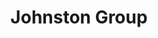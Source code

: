 ---
title: "Johnston Group"
identification: "jg"
description: "Employee benefit solutions."
link: "http://johnstongroup.ca/"
image: "assets/img/logos/johnston-group.jpg"
width: "100px"
members:
  - name: "Rebecca Tiessen"
    summary: "Rebecca worked at Johnston Group."
    statement: "Rebecca had a swell time."
    image: "/assets/img/co-op/rebecca.jpg"
---